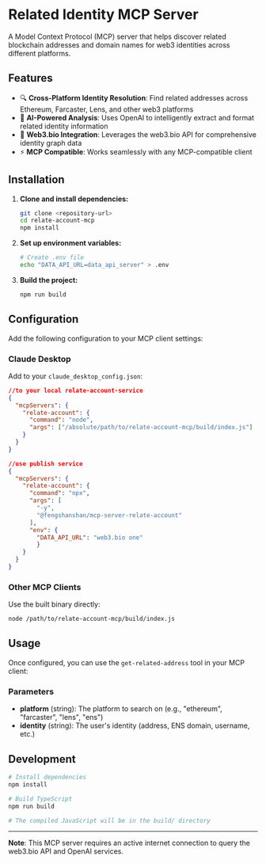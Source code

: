 # Related Identity MCP Server

A Model Context Protocol (MCP) server that helps discover related blockchain addresses and domain names for web3 identities across different platforms.

## Features

- 🔍 **Cross-Platform Identity Resolution**: Find related addresses across Ethereum, Farcaster, Lens, and other web3 platforms
- 🤖 **AI-Powered Analysis**: Uses OpenAI to intelligently extract and format related identity information
- 📡 **Web3.bio Integration**: Leverages the web3.bio API for comprehensive identity graph data
- ⚡ **MCP Compatible**: Works seamlessly with any MCP-compatible client


## Installation

1. **Clone and install dependencies:**
   ```bash
   git clone <repository-url>
   cd relate-account-mcp
   npm install
   ```

2. **Set up environment variables:**
   ```bash
   # Create .env file
   echo "DATA_API_URL=data_api_server" > .env
   ```

3. **Build the project:**
   ```bash
   npm run build
   ```

## Configuration

Add the following configuration to your MCP client settings:

### Claude Desktop
Add to your `claude_desktop_config.json`:
```json
//to your local relate-account-service
{
  "mcpServers": {
    "relate-account": {
      "command": "node",
      "args": ["/absolute/path/to/relate-account-mcp/build/index.js"]
    }
  }
}

//use publish service
{
  "mcpServers": {
    "relate-account": {
      "command": "npx",
      "args": [
        "-y",
        "@fengshanshan/mcp-server-relate-account"
      ],
      "env": {
        "DATA_API_URL": "web3.bio one"
        }
    }
  }
}
```

### Other MCP Clients
Use the built binary directly:
```bash
node /path/to/relate-account-mcp/build/index.js
```

## Usage

Once configured, you can use the `get-related-address` tool in your MCP client:

### Parameters
- **platform** (string): The platform to search on (e.g., "ethereum", "farcaster", "lens", "ens")
- **identity** (string): The user's identity (address, ENS domain, username, etc.)


## Development

```bash
# Install dependencies
npm install

# Build TypeScript
npm run build

# The compiled JavaScript will be in the build/ directory
```

---

**Note**: This MCP server requires an active internet connection to query the web3.bio API and OpenAI services.
